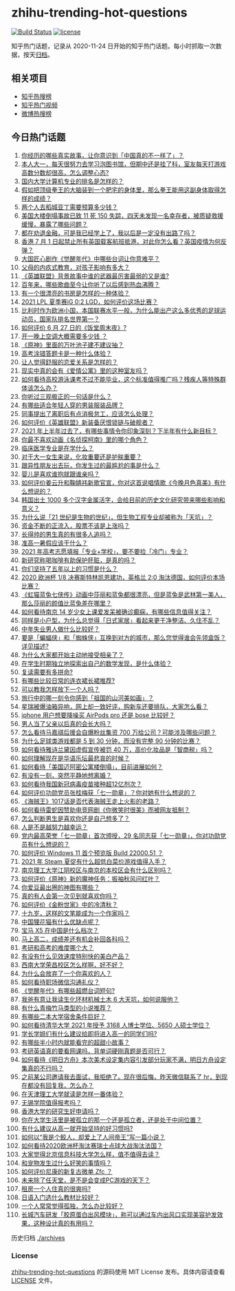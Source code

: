 # zhihu-trending-hot-questions

[![Build Status](https://github.com/justjavac/zhihu-trending-hot-questions/workflows/ci/badge.svg?branch=master)](https://github.com/justjavac/zhihu-trending-hot-questions/actions)
[![license](https://img.shields.io/github/license/justjavac/zhihu-trending-hot-questions)](https://github.com/justjavac/zhihu-trending-hot-questions/blob/master/LICENSE)

知乎热门话题，记录从 2020-11-24 日开始的知乎热门话题。每小时抓取一次数据，按天[归档](./archives)。

## 相关项目

- [知乎热搜榜](https://github.com/justjavac/zhihu-trending-top-search)
- [知乎热门视频](https://github.com/justjavac/zhihu-trending-hot-video)
- [微博热搜榜](https://github.com/justjavac/weibo-trending-hot-search)

## 今日热门话题

<!-- BEGIN -->
<!-- 最后更新时间 Wed Jun 30 2021 12:02:25 GMT+0800 (China Standard Time) -->

1. [你经历的哪些真实故事，让你意识到「中国真的不一样了」？](https://www.zhihu.com/question/429896850)
2. [本人大一，每天很努力去学习泡图书馆，但期中还是挂了科，室友每天打游戏高数分数却很高，怎么调整心态?](https://www.zhihu.com/question/355894234)
3. [国内大学计算机专业的排名是怎样的？](https://www.zhihu.com/question/19825429)
4. [假如把顶级拳王的大脑装到一个肥宅的身体里，那么拳王能用这副身体取得怎样的成绩？](https://www.zhihu.com/question/464880108)
5. [两个人去稻城亚丁需要预算多少钱？](https://www.zhihu.com/question/386004019)
6. [美国大楼倒塌事故已致 11 死 150
   失踪，四天未发现一名幸存者，被质疑救援缓慢，暴露了哪些问题？](https://www.zhihu.com/question/468831412)
7. [都在劝退金融，可是我已经学上了，我以后是一定没有出路了吗？](https://www.zhihu.com/question/446100938)
8. [香港 7 月 1
   日起禁止所有英国载客航班抵港，对此你怎么看？英国疫情为何反弹？](https://www.zhihu.com/question/468775842)
9. [大国匠心剧作《觉醒年代》中哪些台词让你意难平？](https://www.zhihu.com/question/461299889)
10. [父母的内疚式教育，对孩子影响有多大？](https://www.zhihu.com/question/466230596)
11. [《英雄联盟》背景故事中谁的武器最厉害最弱的又是谁?](https://www.zhihu.com/question/368290147)
12. [百年来，哪些歌曲至今让你听了以后感到热血沸腾？](https://www.zhihu.com/question/455864364)
13. [有一个很漂亮的书房是怎样的一种体验？](https://www.zhihu.com/question/37664691)
14. [2021 LPL 夏季赛iG 0:2 LGD，如何评价这场比赛？](https://www.zhihu.com/question/468845366)
15. [比利时作为欧洲小国，本国联赛水平一般，为什么能出产这么多优秀的足球运动员，国家队排名世界第一？](https://www.zhihu.com/question/466590026)
16. [如何评价 6 月 27 日的《饭堂周末夜》?](https://www.zhihu.com/question/468461137)
17. [开一晚上空调大概需要多少钱 ？](https://www.zhihu.com/question/30844890)
18. [《原神》里面的万叶池子建不建议抽？](https://www.zhihu.com/question/468216725)
19. [高考涂错答题卡是一种什么体验？](https://www.zhihu.com/question/439002225)
20. [让人觉得舒服的恋爱关系是怎样的？](https://www.zhihu.com/question/35736355)
21. [现实中真的会有《爱情公寓》里的这种室友吗？](https://www.zhihu.com/question/465045658)
22. [如何看待高校游泳课考不过不能毕业，这个标准值得推广吗？残疾人等特殊群体该怎么办？](https://www.zhihu.com/question/468805456)
23. [你听过三观极正的一句话是什么？](https://www.zhihu.com/question/316797926)
24. [有哪些适合年轻人穿的男装服装品牌？](https://www.zhihu.com/question/27214479)
25. [同事提出了离职后有点消极怠工，应该怎么处理？](https://www.zhihu.com/question/434114178)
26. [如何评价《英雄联盟》新装备厌恨锁链与破舰者？](https://www.zhihu.com/question/467671343)
27. [2021
    年上半年过去了，有哪些事情令你印象深刻？下半年有什么新目标？](https://www.zhihu.com/question/468862385)
28. [你最不喜欢动画《名侦探柯南》里的哪个角色？](https://www.zhihu.com/question/463680165)
29. [临床医学专业是在学什么？](https://www.zhihu.com/question/28559201)
30. [对于大一女生来说，化妆重要还是护肤重要？](https://www.zhihu.com/question/459039389)
31. [跟异性朋友出去玩，你发生过的最尴尬的事是什么？](https://www.zhihu.com/question/281832872)
32. [婴儿是喜欢谁抱就跟谁亲吗？](https://www.zhihu.com/question/454370677)
33. [如何评价姜云升和鞠婧祎新歌官宣，你对这首说唱情歌《今晚月色真美》有什么想说的？](https://www.zhihu.com/question/468874190)
34. [韩国出土 1000
    多个汉字金属活字，会给目前的历史文化研究带来哪些影响和意义？](https://www.zhihu.com/question/468965792)
35. [为什么说「21
    世纪是生物的世纪」，但生物工程专业却被称为「天坑」？](https://www.zhihu.com/question/466888282)
36. [资金不断的正流入，股票不该是上涨吗？](https://www.zhihu.com/question/462006915)
37. [长得帅的男生真的有很多人追吗？](https://www.zhihu.com/question/466307046)
38. [准高一暑假应该干什么？](https://www.zhihu.com/question/329956186)
39. [2021 年高考志愿填报「专业+学校」，要不要捡「冷门」专业？](https://www.zhihu.com/question/467457307)
40. [新研究称喝咖啡有助保护肝脏，是真的吗？](https://www.zhihu.com/question/468425699)
41. [你们坚持了五年以上的习惯是什么？](https://www.zhihu.com/question/439042496)
42. [2020 欧洲杯 1/8 决赛斯特林凯恩建功，英格兰 2:0
    淘汰德国，如何评价本场比赛？](https://www.zhihu.com/question/468932254)
43. [《虹猫蓝兔七侠传》动画中莎丽和蓝兔都很漂亮，但是蓝兔是武林第一美人，那么莎丽的颜值比蓝兔差在哪里？](https://www.zhihu.com/question/457762212)
44. [如何看待南京 14
    岁少女上课爱发呆被确诊癫痫，有哪些信息值得关注？](https://www.zhihu.com/question/468699123)
45. [同样是小户型，为什么总觉得「日式家居」看起来更干净整洁、久住不乱？](https://www.zhihu.com/question/456011068)
46. [中年失业男人做什么比较好？](https://www.zhihu.com/question/466372244)
47. [要是「蝙蝠侠」和「蜘蛛侠」互换到对方的城市，那么您觉得谁会先领盒饭？详见描述?](https://www.zhihu.com/question/462783033)
48. [为什么大家都开始主动地接受相亲了？](https://www.zhihu.com/question/455245266)
49. [在学生时期独立地探索出自己的数学发现，是什么体验？](https://www.zhihu.com/question/445363153)
50. [复读需要有多拼命?](https://www.zhihu.com/question/430296924)
51. [有哪些比较日常的连衣裙长裙推荐?](https://www.zhihu.com/question/378615954)
52. [可以教我怎样放下一个人吗？](https://www.zhihu.com/question/467671365)
53. [旅行中的哪一刻令你感到「祖国的山河美如画」？](https://www.zhihu.com/question/468764145)
54. [星瑞被爆油箱异响，网上却一致好评，购新车还要排队，大家怎么看？](https://www.zhihu.com/question/468572924)
55. [iphone 用户想要降噪买 AirPods pro 还是 bose
    比较好？](https://www.zhihu.com/question/448041273)
56. [男人当了父亲以后真的会长大吗？](https://www.zhihu.com/question/440051636)
57. [怎么看待马嘉祺后援会自爆粉丝集资 700
    万给公司？可能涉及哪些问题？](https://www.zhihu.com/question/468354788)
58. [为什么足球类游戏都是 5 到 30 分钟，而没有完整 90
    分钟的比赛？](https://www.zhihu.com/question/24892260)
59. [如何看待雅诗兰黛因虚假宣传被罚 40
    万，高价化妆品是「智商税」吗？](https://www.zhihu.com/question/468588693)
60. [如何理解现在是华语乐坛最悲哀的时候？](https://www.zhihu.com/question/358590192)
61. [如何看待「美国迈阿密公寓楼倒塌」，目前进展如何？](https://www.zhihu.com/question/467307206)
62. [有没有一刻，突然平静地想离婚？](https://www.zhihu.com/question/315066488)
63. [如何看待我国新冠病毒疫苗接种超12亿剂次？](https://www.zhihu.com/question/468800069)
64. [如何评价功勋党员张桂梅获「七一勋章」？你对她有什么想说的？](https://www.zhihu.com/question/468714113)
65. [《海贼王》1017话是否代表海贼王走上火影的老路？](https://www.zhihu.com/question/468180174)
66. [如何看待雷蛇因赞助电竞网剧《你微笑时很美》而被网友抵制？](https://www.zhihu.com/question/468432056)
67. [怎么判断男生是喜欢你还是自己想多了？](https://www.zhihu.com/question/357688189)
68. [人是不是越努力越幸运？](https://www.zhihu.com/question/461176920)
69. [党内最高荣誉「七一勋章」首次颁授，29
    名同志获「七一勋章」，你对功勋党员有什么想说的？](https://www.zhihu.com/question/468683456)
70. [如何评价 Windows 11 首个预览版 Build 22000.51
    ？](https://www.zhihu.com/question/468659107)
71. [2021 年 Steam 夏促有什么超低白菜价游戏值得入手？](https://www.zhihu.com/question/467846705)
72. [南京理工大学江阴校区与南京的本校区会有什么区别吗？](https://www.zhihu.com/question/368151829)
73. [如何评价《原神》新的魔神任务：振袖秋风问红叶？](https://www.zhihu.com/question/468664015)
74. [你爱豆最出圈的神图有哪些？](https://www.zhihu.com/question/463522733)
75. [真的有人会第一次见到就喜欢你吗？](https://www.zhihu.com/question/466085183)
76. [如何评价《金粉世家》中的冷清秋？](https://www.zhihu.com/question/30038693)
77. [十九岁，这样的文笔能成为一个作家吗？](https://www.zhihu.com/question/460213886)
78. [中国狸花猫有什么优缺点呢？](https://www.zhihu.com/question/49379992)
79. [宝马 X5 在中国是什么档次？](https://www.zhihu.com/question/458266368)
80. [马上高二，成绩差还有机会补回各科吗？](https://www.zhihu.com/question/463520978)
81. [考研和高考的难度哪个大？](https://www.zhihu.com/question/267738677)
82. [有没有什么见效速度特别快的美白产品？](https://www.zhihu.com/question/467016005)
83. [西南大学荣昌校区怎么样啊，好不好？](https://www.zhihu.com/question/407567862)
84. [为什么会放弃了一个你喜欢的人？](https://www.zhihu.com/question/466910224)
85. [如何看待职场微信沟通礼仪？](https://www.zhihu.com/question/467777965)
86. [《觉醒年代》有哪些超燃台词短句?](https://www.zhihu.com/question/463340352)
87. [我爸有意让我读生化环材机械土木 6 大天坑，如何说服他？](https://www.zhihu.com/question/468659467)
88. [有什么青梅竹马类型的小说推荐？](https://www.zhihu.com/question/266632758)
89. [有哪些二本大学宿舍条件巨好？](https://www.zhihu.com/question/374028292)
90. [如何看待清华大学 2021 年授予 3168 人博士学位、5650
    人硕士学位？](https://www.zhihu.com/question/468084761)
91. [学长学姐们有什么建议给即将进入高一的同学们吗?](https://www.zhihu.com/question/281737071)
92. [有哪些半小时内就能看完的超甜小故事？](https://www.zhihu.com/question/443425789)
93. [考研英语真的要看网课吗，背单词硬刚真题是否可行？](https://www.zhihu.com/question/376186399)
94. [如何看待《明日方舟》本次美术设定集内容引发部分玩家不满，明日方舟设定集真的不行吗？](https://www.zhihu.com/question/468245713)
95. [之前某公司邀请我去面试，我拒绝了。现在很后悔，昨天微信联系了
    hr，到现在都没有回复我，怎么办？](https://www.zhihu.com/question/458631006)
96. [在天津理工大学就读是怎样一番体验？](https://www.zhihu.com/question/26561353)
97. [无锡学院值得报考吗？](https://www.zhihu.com/question/466950853)
98. [香港大学的研究生好申请吗？](https://www.zhihu.com/question/22632391)
99. [你在大学生活里是被孤立的那一个还是孤立者，还是处于中间位置？](https://www.zhihu.com/question/460650437)
100. [有什么建议从高一就开始坚持的好习惯吗?](https://www.zhihu.com/question/466473902)
101. [如何以“我是个鲛人，却爱上了人间帝王”写一篇小说？](https://www.zhihu.com/question/467008474)
102. [如何看待2020欧洲杯淘汰赛瑞士点球大战淘汰法国？](https://www.zhihu.com/question/468666336)
103. [大家觉得北京信息科技大学怎么样，值不值得去读？](https://www.zhihu.com/question/330906430)
104. [和宠物发生过什么好笑的事情吗？](https://www.zhihu.com/question/465343581)
105. [如何评价尼康的新复古微单 Zfc ？](https://www.zhihu.com/question/464936433)
106. [未来除了任天堂，是不是会变成PC游戏的天下？](https://www.zhihu.com/question/466668709)
107. [租房一个人住真的很爽吗?](https://www.zhihu.com/question/438872326)
108. [日语入门选什么教材比较好？](https://www.zhihu.com/question/19740967)
109. [一个人常常觉得孤独，怎么办比较好？](https://www.zhihu.com/question/466216274)
110. [长城汽车研发「胶原蛋白出风模块」，称可以通过车内出风口实现美容护发效果，这种设计真的有用吗？](https://www.zhihu.com/question/468453344)

<!-- END -->

历史归档 [./archives](./archives)

### License

[zhihu-trending-hot-questions](https://github.com/justjavac/zhihu-trending-hot-questions)
的源码使用 MIT License 发布。具体内容请查看 [LICENSE](./LICENSE) 文件。
